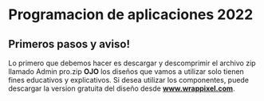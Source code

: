 # Programacion de aplicaciones 2022

## Primeros pasos y aviso!

Lo primero que debemos hacer es descargar y descomprimir el archivo zip llamado Admin pro.zip
**OJO** los diseños que vamos a utilizar solo tienen fines educativos y explicativos. Si desea utilizar los componentes, puede descargar la version gratuita del diseño desde **www.wrappixel.com**.
